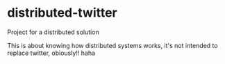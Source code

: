 distributed-twitter
===================

Project for a distributed solution

This is about knowing how distributed systems works, it's not intended to replace twitter, obiously!! haha
